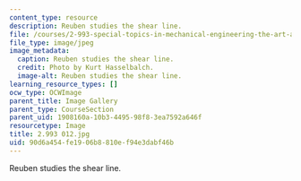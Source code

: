 ```yaml
---
content_type: resource
description: Reuben studies the shear line.
file: /courses/2-993-special-topics-in-mechanical-engineering-the-art-and-science-of-boat-design-january-iap-2007/90d6a454fe1906b8810ef94e3dabf46b_2993012.jpg
file_type: image/jpeg
image_metadata:
  caption: Reuben studies the shear line.
  credit: Photo by Kurt Hasselbalch.
  image-alt: Reuben studies the shear line.
learning_resource_types: []
ocw_type: OCWImage
parent_title: Image Gallery
parent_type: CourseSection
parent_uid: 1908160a-10b3-4495-98f8-3ea7592a646f
resourcetype: Image
title: 2.993 012.jpg
uid: 90d6a454-fe19-06b8-810e-f94e3dabf46b
---
```

Reuben studies the shear line.